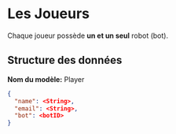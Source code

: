 Les Joueurs
===========

Chaque joueur possède **un et un seul** robot (bot).

Structure des données
---------------------

**Nom du modèle:** Player

```json
{
  "name": <String>,
  "email": <String>,
  "bot": <botID>
}
```